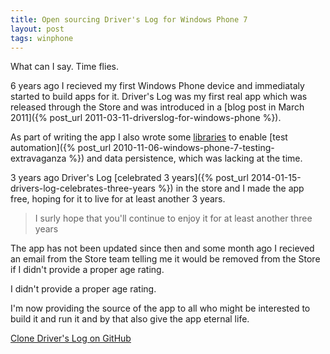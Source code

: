 ```yaml
---
title: Open sourcing Driver's Log for Windows Phone 7
layout: post
tags: winphone
---
```

What can I say. Time flies.

6 years ago I recieved my first Windows Phone device and immediataly started to build apps for it. 
Driver's Log was my first real app which was released through the Store and was introduced in a 
[blog post in March 2011]({% post_url 2011-03-11-driverslog-for-windows-phone %}). 

As part of writing the app I also wrote some [libraries](https://github.com/christoferlof/VFx) to enable [test automation]({% post_url 2010-11-06-windows-phone-7-testing-extravaganza %}) and data persistence, 
which was lacking at the time.  

3 years ago Driver's Log [celebrated 3 years]({% post_url 2014-01-15-drivers-log-celebrates-three-years %}) in the store and I made the app free, hoping for it to 
live for at least another 3 years.
> I surly hope that you'll continue to enjoy it for at least another three years

The app has not been updated since then and some month ago I recieved an email from the Store team 
telling me it would be removed from the Store if I didn't provide a proper age rating. 

I didn't provide a proper age rating. 

I'm now providing the source of the app to all who might be interested to build it and run it and by that also give the app eternal life. 

[Clone Driver's Log on GitHub](https://github.com/christoferlof/driverslog)